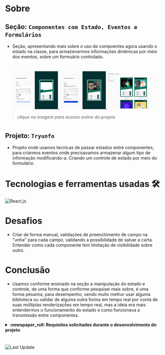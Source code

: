 # Sobre

## Seção: `Componentes com Estado, Eventos e Formulários`
- Seção, apresentando mais sobre o uso de compoentes agora usando o estado na classe, para armazenarmos informações dinâmicas por meio dos eventos, sobre um formuário controlado.
#
<div align="center">
  <a href="https://davidrogger.github.io/trybe-project-tryunfo">
    <img width="30%" src="./imgs/project_tryunfo_top.webp">
    <img width="30%" src="./imgs/project_tryunfo_mid.webp">
    <img width="30%" src="./imgs/project_tryunfo_bottom.webp">
  </a>
</div>

>*clique na imagem para acesso online do projeto*
#
## Projeto: `Tryunfo`
- Projeto onde usamos tecnicas de passar estados entre componentes, para criarmos eventos onde precisavamos armazenar algum tipo de informação modificando-a. Criando um controle de estado por meio do formulário.

# Tecnologias e ferramentas usadas 🛠

![React.js](https://img.shields.io/badge/-React.js-61DAFB?style=flat-square&logo=react&logoColor=ffffff)


# Desafios

- Criar de forma manual, validações de preenchimento de campo na "unha" para cada campo, validando a possibilidade de salvar a carta. Entender como cada componente tem limitação de visibilidade sobre outro.

# Conclusão

- Usamos conforme ensinado na seção a manipulação do estado e controle, de uma forma que conforme pesquisei mais sobre, é uma forma péssima, para desempenho, sendo muito melhor usar alguma biblioteca ou validar de alguma outra forma em tempo real por conta de suas múltiplas renderizações em tempo real, mas a ideia era mais entendermos o funcionamento do estado e como funcionava a transmissão entre componentes.

</details>

<details>
  <summary>
    <strong>
      :newspaper_roll: Requisitos solicitados durante o desenvolvimento do projeto
    </strong>
  </summary>

 
### Requisitos
*Nome* | *Avaliação*
--- | :---:
1 - Crie o formulário que será usado para adicionar cartas ao baralho | :heavy_check_mark:
2 - Adicione as props necessárias ao componente de formulário | :heavy_check_mark:
3 - Crie e renderize o componente Card com as props necessárias | :heavy_check_mark:
4 - Crie o preview da carta que está sendo criada pelo formulário | :heavy_check_mark:
5 - Faça a validação do botão de Salvar no formulário | :heavy_check_mark:
6 - Crie a função do botão salvar | :heavy_check_mark:
7 - Crie a validação do Super Trunfo | :heavy_check_mark:
8 - Exiba a lista de cartas que estão salvas no estado | :heavy_check_mark:
9 - Crie um botão para remover uma carta do baralho | :heavy_check_mark:
10 - Crie o filtro pelo nome da carta | :heavy_check_mark:
11 - Crie o filtro por raridade da carta | :heavy_check_mark:
12 - Crie o filtro de Super Trunfo | :heavy_check_mark:



</details>

#

![Last Update](https://badgen.net/github/last-commit/davidrogger/trybe-project-tryunfo/main)
